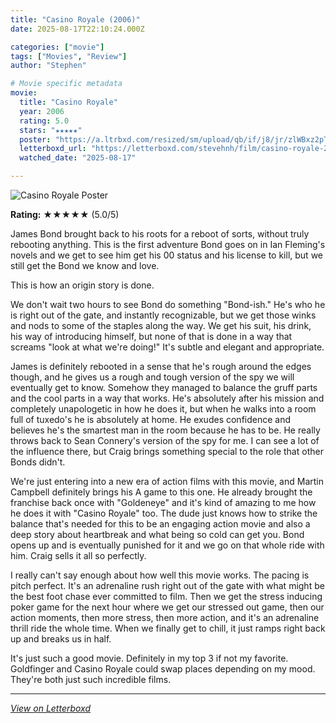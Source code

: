 ```yaml
---
title: "Casino Royale (2006)"
date: 2025-08-17T22:10:24.000Z

categories: ["movie"]
tags: ["Movies", "Review"]
author: "Stephen"

# Movie specific metadata
movie:
  title: "Casino Royale"
  year: 2006
  rating: 5.0
  stars: "★★★★★"
  poster: "https://a.ltrbxd.com/resized/sm/upload/qb/if/j8/jr/zlWBxz2pTA9p45kUTrI8AQiKrHm-0-600-0-900-crop.jpg?v=c06add9fe8"
  letterboxd_url: "https://letterboxd.com/stevehnh/film/casino-royale-2006/"
  watched_date: "2025-08-17"

---
```


![Casino Royale Poster](https://a.ltrbxd.com/resized/sm/upload/qb/if/j8/jr/zlWBxz2pTA9p45kUTrI8AQiKrHm-0-600-0-900-crop.jpg?v=c06add9fe8)

**Rating:** ★★★★★ (5.0/5)

James Bond brought back to his roots for a reboot of sorts, without truly rebooting anything. This is the first adventure Bond goes on in Ian Fleming's novels and we get to see him get his 00 status and his license to kill, but we still get the Bond we know and love. 

This is how an origin story is done.

We don't wait two hours to see Bond do something "Bond-ish." He's who he is right out of the gate, and instantly recognizable, but we get those winks and nods to some of the staples along the way. We get his suit, his drink, his way of introducing himself, but none of that is done in a way that screams "look at what we're doing!" It's subtle and elegant and appropriate.

James is definitely rebooted in a sense that he's rough around the edges though, and he gives us a rough and tough version of the spy we will eventually get to know. Somehow they managed to balance the gruff parts and the cool parts in a way that works. He's absolutely after his mission and completely unapologetic in how he does it, but when he walks into a room full of tuxedo's he is absolutely at home. He exudes confidence and believes he's the smartest man in the room because he has to be. He really throws back to Sean Connery's version of the spy for me. I can see a lot of the influence there, but Craig brings something special to the role that other Bonds didn't.

We're just entering into a new era of action films with this movie, and Martin Campbell definitely brings his A game to this one. He already brought the franchise back once with "Goldeneye" and it's kind of amazing to me how he does it with "Casino Royale" too. The dude just knows how to strike the balance that's needed for this to be an engaging action movie and also a deep story about heartbreak and what being so cold can get you. Bond opens up and is eventually punished for it and we go on that whole ride with him. Craig sells it all so perfectly.

I really can't say enough about how well this movie works. The pacing is pitch perfect. It's an adrenaline rush right out of the gate with what might be the best foot chase ever committed to film. Then we get the stress inducing poker game for the next hour where we get our stressed out game, then our action moments, then more stress, then more action, and it's an adrenaline thrill ride the whole time. When we finally get to chill, it just ramps right back up and breaks us in half. 

It's just such a good movie. Definitely in my top 3 if not my favorite. Goldfinger and Casino Royale could swap places depending on my mood. They're both just such incredible films.

---

*[View on Letterboxd](https://letterboxd.com/stevehnh/film/casino-royale-2006/)*
